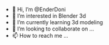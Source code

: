 - 👋 Hi, I’m @EnderDoni
- 👀 I’m interested in Blender 3d
- 🌱 I’m currently learning 3d modeling
- 💞️ I’m looking to collaborate on ...
- 📫 How to reach me ...

<!---
EnderDoni/EnderDoni is a ✨ special ✨ repository because its `README.md` (this file) appears on your GitHub profile.
You can click the Preview link to take a look at your changes.
--->
